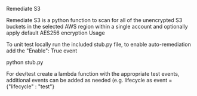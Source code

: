 Remediate S3

Remediate S3 is a python function to scan for all of the unencrypted S3 buckets in the selected AWS region within a single account and optionally apply default AES256 encryption
Usage

To unit test locally run the included stub.py file, to enable auto-remediation add the "Enable": True event

python stub.py

For dev/test create a lambda function with the appropriate test events, additional events can be added as needed (e.g. lifecycle as event = {"lifecycle" : "test"}